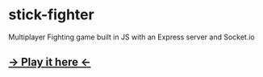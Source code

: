 # stick-fighter

Multiplayer Fighting game built in JS with an Express server and Socket.io

## [-> Play it here <-](https://stick-fighter.herokuapp.com/)
